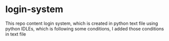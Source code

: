 # login-system
This repo content login system, which is created in python text file using python IDLEs, which is following some conditions, I added those conditions in text file
